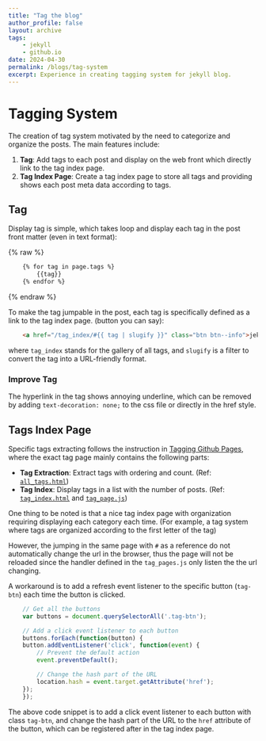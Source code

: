 ```yaml
---
title: "Tag the blog"
author_profile: false
layout: archive
tags:
    - jekyll
    - github.io
date: 2024-04-30
permalink: /blogs/tag-system
excerpt: Experience in creating tagging system for jekyll blog.
---
```

# Tagging System #

The creation of tag system motivated by the need to categorize and organize the posts. The main features include:

1. **Tag**: Add tags to each post and display on the web front which directly link to the tag index page.
2. **Tag Index Page**: Create a tag index page to store all tags and providing shows each post meta data according to tags.

## Tag ##

Display tag is simple, which takes loop and display each tag in the post front matter (even in text format):


{% raw %} 

```html
    {% for tag in page.tags %}
        {{tag}}
    {% endfor %} 
```

{% endraw %}

To make the tag jumpable in the post, each tag is specifically defined as a link to the tag index page. (button you can say):

```html
    <a href="/tag_index/#{{ tag | slugify }}" class="btn btn--info">jekyll</a>
```

where `tag_index` stands for the gallery of all tags, and `slugify` is a filter to convert the tag into a URL-friendly format.

### Improve Tag ###

The hyperlink in the tag shows annoying underline, which can be removed by adding `text-decoration: none;` to the css file or directly in the href style.

## Tags Index Page ##

Specific tags extracting follows the instruction in [Tagging Github Pages](https://peterroelants.github.io/posts/adding-tags-to-github-pages/), where the exact tag page mainly contains the following parts:

+ **Tag Extraction**: Extract tags with ordering and count. (Ref: [`all_tags.html`](https://github.com/peterroelants/peterroelants.github.io/blob/main/_includes/all_tags.html))
+ **Tag Index**: Display tags in a list with the number of posts. (Ref: [`tag_index.html`](https://github.com/peterroelants/peterroelants.github.io/blob/main/tag_index.html) and [`tag_page.js`](https://github.com/peterroelants/peterroelants.github.io/blob/main/js/tag_pages.js))

One thing to be noted is that a nice tag index page with organization requiring displaying each category each time. (For example, a tag system where tags are organized according to the first letter of the tag)

However, the jumping in the same page with `#` as a reference do not automatically change the url in the browser, thus the page will not be reloaded since the handler defined in the `tag_pages.js` only listen the the url changing.

A workaround is to add a refresh event listener to the specific button (`tag-btn`) each time the button is clicked.

```javascript
    // Get all the buttons
    var buttons = document.querySelectorAll('.tag-btn');

    // Add a click event listener to each button
    buttons.forEach(function(button) {
    button.addEventListener('click', function(event) {
        // Prevent the default action
        event.preventDefault();

        // Change the hash part of the URL
        location.hash = event.target.getAttribute('href');
    });
    });
```

The above code snippet is to add a click event listener to each button with class `tag-btn`, and change the hash part of the URL to the `href` attribute of the button, which can be registered after in the tag index page.